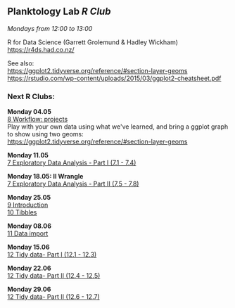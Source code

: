 
## __Planktology Lab   *R Club*__
*Mondays from 12:00 to 13:00*

R for Data Science (Garrett Grolemund & Hadley Wickham)  
https://r4ds.had.co.nz/  

See also:  
https://ggplot2.tidyverse.org/reference/#section-layer-geoms  
https://rstudio.com/wp-content/uploads/2015/03/ggplot2-cheatsheet.pdf  


### __Next R Clubs:__

__Monday 04.05__  
[8 Workflow: projects](https://r4ds.had.co.nz/workflow-projects.html)  
Play with your own data using what we've learned, and bring a ggplot graph to show using two geoms:  
https://ggplot2.tidyverse.org/reference/#section-layer-geoms  

__Monday 11.05__  
[7 Exploratory Data Analysis - Part I (7.1 - 7.4)](https://r4ds.had.co.nz/exploratory-data-analysis.html)  


__Monday 18.05: II Wrangle__  
[7 Exploratory Data Analysis - Part II (7.5 - 7.8)](https://r4ds.had.co.nz/exploratory-data-analysis.html)  


__Monday 25.05__  
[9 Introduction](https://r4ds.had.co.nz/wrangle-intro.html)  
[10 Tibbles](https://r4ds.had.co.nz/tibbles.html)    


__Monday 08.06__  
[11 Data import](https://r4ds.had.co.nz/data-import.html)  


__Monday 15.06__   
[12 Tidy data- Part I (12.1 - 12.3)](https://r4ds.had.co.nz/tidy-data.html)  


__Monday 22.06__   
[12 Tidy data- Part II (12.4 - 12.5)](https://r4ds.had.co.nz/tidy-data.html)   


__Monday 29.06__   
[12 Tidy data- Part II (12.6 - 12.7)](https://r4ds.had.co.nz/tidy-data.html)   


